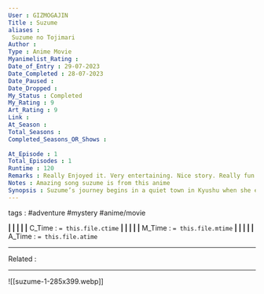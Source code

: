 ```yaml
---
User : GIZMOGAJIN
Title : Suzume
aliases : 
 Suzume no Tojimari
Author : 
Type : Anime Movie
Myanimelist_Rating : 
Date_of_Entry : 29-07-2023 
Date_Completed : 28-07-2023
Date_Paused : 
Date_Dropped : 
My_Status : Completed
My_Rating : 9
Art_Rating : 9
Link : 
At_Season : 
Total_Seasons : 
Completed_Seasons_OR_Shows : 
 
At_Episode : 1
Total_Episodes : 1
Runtime : 120
Remarks : Really Enjoyed it. Very entertaining. Nice story. Really fun watching it.
Notes : Amazing song suzume is from this anime
Synopsis : Suzume’s journey begins in a quiet town in Kyushu when she encounters a young man who tells her, “I’m looking for a door.” What Suzume finds is a single weathered door standing upright in the midst of ruins as though it was shielded from whatever catastrophe struck. Seemingly drawn by its power, Suzume reaches for the knob… Doors begin to open one after another all across Japan, unleashing destruction upon any who are near. Suzume must close these portals to prevent further disaster.
---
```

 tags : #adventure #mystery #anime/movie 

**|  |  |  |  |** C_Time : `= this.file.ctime` **|  |  |  |  |** M_Time : `= this.file.mtime` **|  |  |  |  |** A_Time : `= this.file.atime` 

---
Related : 

---
![[suzume-1-285x399.webp]]